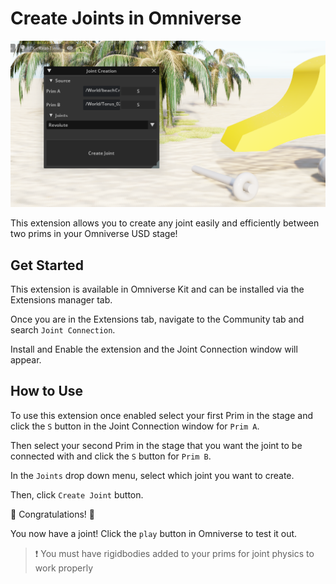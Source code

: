 # Create Joints in Omniverse

![](https://github.com/ashleygoldstein/kit-exts-joints/blob/main/images/createJointext.PNG)

 This extension allows you to create any joint easily and efficiently between two prims in your Omniverse USD stage!

 ## Get Started

 This extension is available in Omniverse Kit and can be installed via the Extensions manager tab. 

 Once you are in the Extensions tab, navigate to the Community tab and search `Joint Connection`.

 Install and Enable the extension and the Joint Connection window will appear.

 ## How to Use

 To use this extension once enabled select your first Prim in the stage and click the `S` button in the Joint Connection window for `Prim A`.

 Then select your second Prim in the stage that you want the joint to be connected with and click the `S` button for `Prim B`.

 In the `Joints` drop down menu, select which joint you want to create.

 Then, click `Create Joint` button.

 :tada: Congratulations! :tada:
 
 You now have a joint! Click the `play` button in Omniverse to test it out. 

 > :exclamation: You must have rigidbodies added to your prims for joint physics to work properly